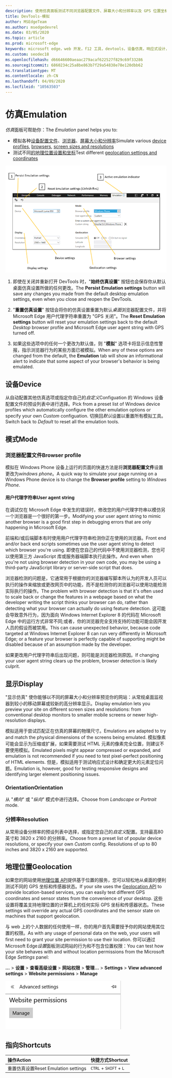 ```yaml
---
description: 使用仿真面板测试不同浏览器配置文件、屏幕大小和分辨率以及 GPS 位置坐标
title: DevTools-模拟
author: MSEdgeTeam
ms.author: msedgedevrel
ms.date: 03/05/2020
ms.topic: article
ms.prod: microsoft-edge
keywords: microsoft edge，web 开发，f12 工具，devtools，设备仿真，响应式设计，地理位置，分辨率
ms.custom: seodec18
ms.openlocfilehash: d66646600aeaac279acaf622527f829c69f33286
ms.sourcegitcommit: 6860234c25a8be863b7f29a54838e78e120dbb62
ms.translationtype: MT
ms.contentlocale: zh-CN
ms.lasthandoff: 04/09/2020
ms.locfileid: "10563503"
---
```

# <span data-ttu-id="dfa58-104">仿真</span><span class="sxs-lookup"><span data-stu-id="dfa58-104">Emulation</span></span>

<span data-ttu-id="dfa58-105">*仿真*面板可帮助你：</span><span class="sxs-lookup"><span data-stu-id="dfa58-105">The *Emulation* panel helps you to:</span></span>
 - <span data-ttu-id="dfa58-106">模拟各种[设备配置文件](#device)、[浏览器](#browser-profile)、[屏幕大小和分辨率](#display)</span><span class="sxs-lookup"><span data-stu-id="dfa58-106">Simulate various [device profiles](#device), [browsers](#browser-profile), [screen sizes and resolutions](#display)</span></span>
 - <span data-ttu-id="dfa58-107">测试不同[的地理位置设置和坐标](#geolocation)</span><span class="sxs-lookup"><span data-stu-id="dfa58-107">Test different [geolocation settings and coordinates](#geolocation)</span></span>

![Microsoft Edge DevTools 仿真面板](./media/emulation.png)

1. <span data-ttu-id="dfa58-109">即使在关闭并重新打开 DevTools 时，"**始终仿真设置**" 按钮也会保存你从默认桌面仿真设置所做的任何更改。</span><span class="sxs-lookup"><span data-stu-id="dfa58-109">The **Persist Emulation settings** button will save any changes you made from the default desktop emulation settings, even when you close and reopen the DevTools.</span></span> 

2. <span data-ttu-id="dfa58-110">"**重置仿真设置**" 按钮会将你的仿真设置重置为默认*桌面*浏览器配置文件，并将 Microsoft Edge 用户代理字符串重置为 "GPS 关闭"。</span><span class="sxs-lookup"><span data-stu-id="dfa58-110">The **Reset Emulation settings** button will reset your emulation settings back to the default *Desktop* browser profile and Microsoft Edge user agent string with GPS turned off.</span></span>

3. <span data-ttu-id="dfa58-111">如果这些选项中的任何一个更改为默认值，则 "**模拟**" 选项卡将显示信息性警报，指示浏览器行为的某些方面已被模拟。</span><span class="sxs-lookup"><span data-stu-id="dfa58-111">When any of these options are changed from the default, the **Emulation** tab will show an informational alert to indicate that some aspect of your browser's behavior is being emulated.</span></span>

## <span data-ttu-id="dfa58-112">设备</span><span class="sxs-lookup"><span data-stu-id="dfa58-112">Device</span></span>

<span data-ttu-id="dfa58-113">从自动配置其他仿真选项或指定你自己的*自定义*Configuation 的 Windows 设备配置文件的预设列表中进行选择。</span><span class="sxs-lookup"><span data-stu-id="dfa58-113">Pick from a preset list of Windows device profiles which  automatically configure the other emulation options or specify your own *Custom* configuation.</span></span> <span data-ttu-id="dfa58-114">切换回*默认*设置以重置所有模拟工具。</span><span class="sxs-lookup"><span data-stu-id="dfa58-114">Switch back to *Default* to reset all the emulation tools.</span></span>

## <span data-ttu-id="dfa58-115">模式</span><span class="sxs-lookup"><span data-stu-id="dfa58-115">Mode</span></span>

### <span data-ttu-id="dfa58-116">浏览器配置文件</span><span class="sxs-lookup"><span data-stu-id="dfa58-116">Browser profile</span></span>
<span data-ttu-id="dfa58-117">模拟在 Windows Phone 设备上运行的页面的快速方法是将**浏览器配置文件**设置更改为*windows phone*。</span><span class="sxs-lookup"><span data-stu-id="dfa58-117">A quick way to simulate your page running on a Windows Phone device is to change the **Browser profile** setting to *Windows Phone*.</span></span>

#### <span data-ttu-id="dfa58-118">用户代理字符串</span><span class="sxs-lookup"><span data-stu-id="dfa58-118">User agent string</span></span>

<span data-ttu-id="dfa58-119">在调试仅在 Microsoft Edge 中发生的错误时，修改您的用户代理字符串以模仿另一个浏览器是一个很好的第一步。</span><span class="sxs-lookup"><span data-stu-id="dfa58-119">Modifying your user agent string to mimic another browser is a good first step in debugging errors that are only happening in Microsoft Edge.</span></span> 

<span data-ttu-id="dfa58-120">前端和/或后端脚本有时使用用户代理字符串检测你正在使用的浏览器。</span><span class="sxs-lookup"><span data-stu-id="dfa58-120">Front end and/or back end scripts sometimes use the user agent string  to detect which browser you're using.</span></span> <span data-ttu-id="dfa58-121">即使在您自己的代码中不使用浏览器检测，您也可以使用第三方 JavaScript 库或服务器端脚本执行此操作。</span><span class="sxs-lookup"><span data-stu-id="dfa58-121">And even when you're not using browser detection in your own code, you may be using a third-party JavaScript library or server-side script that does.</span></span>

<span data-ttu-id="dfa58-122">浏览器检测的问题是，它通常用于根据你的浏览器编写脚本所认为的开发人员可以执行的操作来缩放或更改网页中的功能，而不是检测你的浏览器可以使用功能检测实际执行的操作。</span><span class="sxs-lookup"><span data-stu-id="dfa58-122">The problem with browser detection is that it's often used to scale back or change the features in a webpage based on what the developer writing the script thinks your browser can do, rather than detecting what your browser can actually do using feature detection.</span></span> <span data-ttu-id="dfa58-123">这可能会导致意外行为，因为面向 Windows Internet Explorer 8 的代码在 Microsoft Edge 中的运行方式非常不同;或者，你的浏览器完全支持支持的功能可能会因开发人员的假设而被禁用。</span><span class="sxs-lookup"><span data-stu-id="dfa58-123">This can cause unexpected behavior, because code targeted at Windows Internet Explorer 8 can run very differently in Microsoft Edge; or a feature your browser is perfectly capable of supporting might be disabled because of an assumption made by the developer.</span></span>

<span data-ttu-id="dfa58-124">如果更改用户代理字符串后出现问题，则可能是浏览器检测原因。</span><span class="sxs-lookup"><span data-stu-id="dfa58-124">If changing your user agent string clears up the problem, browser detection is likely culprit.</span></span>

## <span data-ttu-id="dfa58-125">显示</span><span class="sxs-lookup"><span data-stu-id="dfa58-125">Display</span></span>

<span data-ttu-id="dfa58-126">"显示仿真" 使你能够以不同的屏幕大小和分辨率预览你的网站：从常规桌面监视器到较小的移动屏幕或较新的高分辨率显示。</span><span class="sxs-lookup"><span data-stu-id="dfa58-126">Display emulation lets you preview your site on different screen sizes and resolutions: from conventional desktop monitors to smaller mobile screens or newer high-resolution displays.</span></span>

<span data-ttu-id="dfa58-127">模拟适用于尝试匹配正在仿真的屏幕的物理尺寸。</span><span class="sxs-lookup"><span data-stu-id="dfa58-127">Emulations are adapted to try and match the physical dimensions of the screens being emulated.</span></span> <span data-ttu-id="dfa58-128">模拟像素可能会显示为压缩或扩展，如果需要测试 HTML 元素的像素完全位置，则建议不要使用模拟。</span><span class="sxs-lookup"><span data-stu-id="dfa58-128">Emulated pixels might appear compressed or expanded, and emulation is not recommended if you need to test pixel-perfect positioning of HTML elements.</span></span> <span data-ttu-id="dfa58-129">但是，模拟适用于测试响应式设计和确定更大的元素定位问题。</span><span class="sxs-lookup"><span data-stu-id="dfa58-129">Emulation is, however, good for testing responsive designs and identifying larger element positioning issues.</span></span>

### <span data-ttu-id="dfa58-130">Orientation</span><span class="sxs-lookup"><span data-stu-id="dfa58-130">Orientation</span></span>

<span data-ttu-id="dfa58-131">从 "*横向*" 或 "*纵向*" 模式中进行选择。</span><span class="sxs-lookup"><span data-stu-id="dfa58-131">Choose from *Landscape* or *Portrait* mode.</span></span>

### <span data-ttu-id="dfa58-132">分辨率</span><span class="sxs-lookup"><span data-stu-id="dfa58-132">Resolution</span></span>

<span data-ttu-id="dfa58-133">从常用设备分辨率的预设列表中选择，或指定您自己的*自定义*配置。支持最高80英寸和 3820 x 2160 的分辨率。</span><span class="sxs-lookup"><span data-stu-id="dfa58-133">Choose from a preset list of popular device resolutions, or specify your own *Custom* config. Resolutions of up to 80 inches and 3820 x 2160 are supported.</span></span>

## <span data-ttu-id="dfa58-134">地理位置</span><span class="sxs-lookup"><span data-stu-id="dfa58-134">Geolocation</span></span>

<span data-ttu-id="dfa58-135">如果您的网站使用[地理位置 API](https://developer.mozilla.org/docs/Web/API/Geolocation/Using_geolocation)提供基于位置的服务，您可以轻松地从桌面的便利测试不同的 GPS 坐标和传感器状态。</span><span class="sxs-lookup"><span data-stu-id="dfa58-135">If your site uses the [Geolocation API](https://developer.mozilla.org/docs/Web/API/Geolocation/Using_geolocation) to provide location-based services, you can easily test different GPS coordinates and sensor states from the convenience of your desktop.</span></span> <span data-ttu-id="dfa58-136">这些设置将覆盖支持地理位置的计算机上的任何实际 GPS 坐标和传感器状态。</span><span class="sxs-lookup"><span data-stu-id="dfa58-136">These settings will override any actual GPS coordinates and the sensor state on machines that support geolocation.</span></span> 

<span data-ttu-id="dfa58-137">与 web 上的个人数据的任何使用一样，你的用户首先需要授予你的网站使用其位置的权限。</span><span class="sxs-lookup"><span data-stu-id="dfa58-137">As with any usage of personal data on the web, your users will first need to grant your site permission to use their location.</span></span> <span data-ttu-id="dfa58-138">你可以通过 Microsoft Edge*设置*面板测试网站的行为和不包含位置权限：</span><span class="sxs-lookup"><span data-stu-id="dfa58-138">You can test how your site behaves with and without location permissions from the Microsoft Edge *Settings* panel:</span></span>

<span data-ttu-id="dfa58-139">**...** > **设置**  > **查看高级设置**  > **网站权限**  > **管理**</span><span class="sxs-lookup"><span data-stu-id="dfa58-139">**...** > **Settings** > **View advanced settings** > **Website permissions** > **Manage**</span></span>

![从 Microsoft Edge 设置面板管理网站权限](./media/settings_manage_permissions.png)

## <span data-ttu-id="dfa58-141">指向</span><span class="sxs-lookup"><span data-stu-id="dfa58-141">Shortcuts</span></span>

| <span data-ttu-id="dfa58-142">操作</span><span class="sxs-lookup"><span data-stu-id="dfa58-142">Action</span></span>                   | <span data-ttu-id="dfa58-143">快捷方式</span><span class="sxs-lookup"><span data-stu-id="dfa58-143">Shortcut</span></span>               |
|:-------------------------|:-----------------------|
| <span data-ttu-id="dfa58-144">重置仿真设置</span><span class="sxs-lookup"><span data-stu-id="dfa58-144">Reset Emulation settings</span></span> | `CTRL` + `SHIFT` + `L` |
